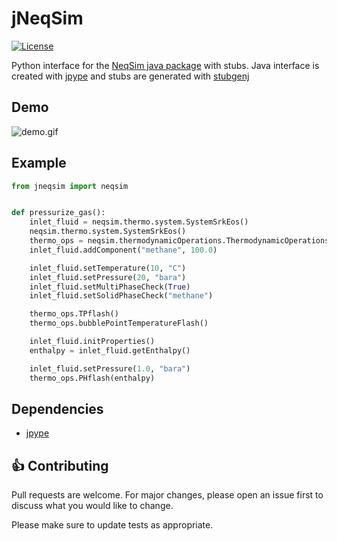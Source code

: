 # jNeqSim

[![License](https://img.shields.io/badge/License-Apache_2.0-blue.svg)](https://opensource.org/licenses/Apache-2.0)

Python interface for the [NeqSim java package](https://equinor.github.io/neqsimhome/) with stubs. Java interface is created with [jpype](https://jpype.readthedocs.io/en/latest/index.html#) and stubs are generated with [stubgenj](https://gitlab.cern.ch/scripting-tools/stubgenj)

## Demo

![demo.gif](docs/demo.gif)


## Example

```python
from jneqsim import neqsim


def pressurize_gas():
    inlet_fluid = neqsim.thermo.system.SystemSrkEos()
    neqsim.thermo.system.SystemSrkEos()
    thermo_ops = neqsim.thermodynamicOperations.ThermodynamicOperations(inlet_fluid)
    inlet_fluid.addComponent("methane", 100.0)

    inlet_fluid.setTemperature(10, "C")
    inlet_fluid.setPressure(20, "bara")
    inlet_fluid.setMultiPhaseCheck(True)
    inlet_fluid.setSolidPhaseCheck("methane")

    thermo_ops.TPflash()
    thermo_ops.bubblePointTemperatureFlash()

    inlet_fluid.initProperties()
    enthalpy = inlet_fluid.getEnthalpy()

    inlet_fluid.setPressure(1.0, "bara")
    thermo_ops.PHflash(enthalpy)
```

## Dependencies

- [jpype](https://jpype.readthedocs.io/en/latest/index.html#)


<a id="Contributing"></a>

## :+1: Contributing

Pull requests are welcome. For major changes, please open an issue first to discuss what you would like to change.

Please make sure to update tests as appropriate.

